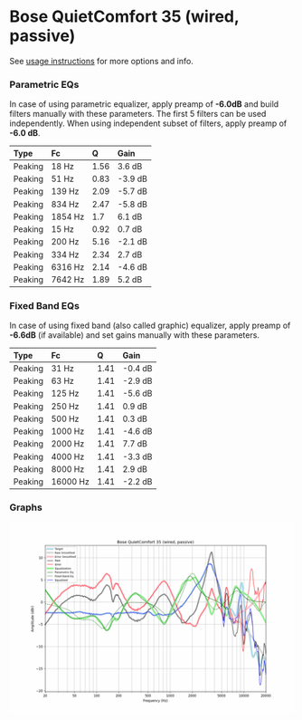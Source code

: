 # Bose QuietComfort 35 (wired, passive)
See [usage instructions](https://github.com/jaakkopasanen/AutoEq#usage) for more options and info.

### Parametric EQs
In case of using parametric equalizer, apply preamp of **-6.0dB** and build filters manually
with these parameters. The first 5 filters can be used independently.
When using independent subset of filters, apply preamp of **-6.0 dB**.

| Type    | Fc      |    Q | Gain    |
|:--------|:--------|:-----|:--------|
| Peaking | 18 Hz   | 1.56 | 3.6 dB  |
| Peaking | 51 Hz   | 0.83 | -3.9 dB |
| Peaking | 139 Hz  | 2.09 | -5.7 dB |
| Peaking | 834 Hz  | 2.47 | -5.8 dB |
| Peaking | 1854 Hz | 1.7  | 6.1 dB  |
| Peaking | 15 Hz   | 0.92 | 0.7 dB  |
| Peaking | 200 Hz  | 5.16 | -2.1 dB |
| Peaking | 334 Hz  | 2.34 | 2.7 dB  |
| Peaking | 6316 Hz | 2.14 | -4.6 dB |
| Peaking | 7642 Hz | 1.89 | 5.2 dB  |

### Fixed Band EQs
In case of using fixed band (also called graphic) equalizer, apply preamp of **-6.6dB**
(if available) and set gains manually with these parameters.

| Type    | Fc       |    Q | Gain    |
|:--------|:---------|:-----|:--------|
| Peaking | 31 Hz    | 1.41 | -0.4 dB |
| Peaking | 63 Hz    | 1.41 | -2.9 dB |
| Peaking | 125 Hz   | 1.41 | -5.6 dB |
| Peaking | 250 Hz   | 1.41 | 0.9 dB  |
| Peaking | 500 Hz   | 1.41 | 0.3 dB  |
| Peaking | 1000 Hz  | 1.41 | -4.6 dB |
| Peaking | 2000 Hz  | 1.41 | 7.7 dB  |
| Peaking | 4000 Hz  | 1.41 | -3.3 dB |
| Peaking | 8000 Hz  | 1.41 | 2.9 dB  |
| Peaking | 16000 Hz | 1.41 | -2.2 dB |

### Graphs
![](./Bose%20QuietComfort%2035%20(wired,%20passive).png)